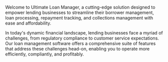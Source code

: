 Welcome to Ultimate Loan Manager, a cutting-edge solution designed to empower lending businesses to streamline their
borrower management, loan processing, repayment tracking, and collections management with ease and affordability.

In today's dynamic financial landscape, lending businesses face a myriad of challenges, from regulatory compliance to
customer service expectations. Our loan management software offers a comprehensive suite of features that address these
challenges head-on, enabling you to operate more efficiently, compliantly, and profitably.
